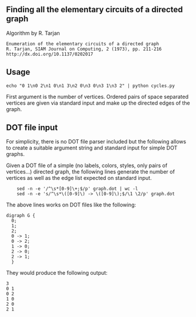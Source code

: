 Finding all the elementary circuits of a directed graph
-------------------------------------------------------

Algorithm by R. Tarjan


    Enumeration of the elementary circuits of a directed graph
    R. Tarjan, SIAM Journal on Computing, 2 (1973), pp. 211-216
    http://dx.doi.org/10.1137/0202017

Usage
-----

    echo "0 1\n0 2\n1 0\n1 3\n2 0\n3 0\n3 1\n3 2" | python cycles.py

First argument is the number of vertices. Ordered pairs of space separated
vertices are given via standard input and make up the directed edges of the
graph.

DOT file input
--------------

For simplicity, there is no DOT file parser included but the following allows
to create a suitable argument string and standard input for simple DOT graphs.

Given a DOT file of a simple (no labels, colors, styles, only pairs of
vertices...) directed graph, the following lines generate the number of
vertices as well as the edge list expected on standard input.

        sed -n -e '/^\s*[0-9]\+;$/p' graph.dot | wc -l
        sed -n -e 's/^\s*\([0-9]\) -> \([0-9]\);$/\1 \2/p' graph.dot

The above lines works on DOT files like the following:

    digraph G {
      0;
      1;
      2;
      0 -> 1;
      0 -> 2;
      1 -> 0;
      2 -> 0;
      2 -> 1;
      }

They would produce the following output:

    3
    0 1
    0 2
    1 0
    2 0
    2 1
